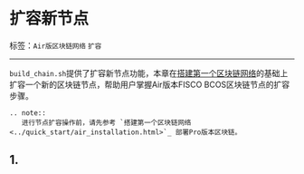 # 扩容新节点

标签：``Air版区块链网络`` ``扩容``

------

`build_chain.sh`提供了扩容新节点功能，本章在[搭建第一个区块链网络](../quick_start/air_installation.md)的基础上扩容一个新的区块链节点，帮助用户掌握Air版本FISCO BCOS区块链节点的扩容步骤。

```eval_rst
.. note::
   进行节点扩容操作前，请先参考 `搭建第一个区块链网络 <../quick_start/air_installation.html>`_ 部署Pro版本区块链。
```

## 1. 